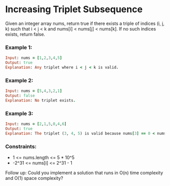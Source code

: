 # Increasing Triplet Subsequence

Given an integer array nums, return true if there exists a triple of indices (i, j, k) such that i < j < k and nums[i] < nums[j] < nums[k]. If no such indices exists, return false.

### Example 1:
```ruby
Input: nums = [1,2,3,4,5]
Output: true
Explanation: Any triplet where i < j < k is valid.
```
### Example 2:
```ruby
Input: nums = [5,4,3,2,1]
Output: false
Explanation: No triplet exists.
```
### Example 3:
```ruby
Input: nums = [2,1,5,0,4,6]
Output: true
Explanation: The triplet (3, 4, 5) is valid because nums[3] == 0 < nums[4] == 4 < nums[5] == 6.
```
### Constraints:

- 1 <= nums.length <= 5 * 10^5
- -2^31 <= nums[i] <= 2^31 - 1

Follow up: Could you implement a solution that runs in O(n) time complexity and O(1) space complexity?